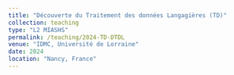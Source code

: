 ```yaml
---
title: "Découverte du Traitement des données Langagières (TD)"
collection: teaching
type: "L2 MIASHS"
permalink: /teaching/2024-TD-DTDL
venue: "IDMC, Université de Lorraine"
date: 2024
location: "Nancy, France"
---
```

